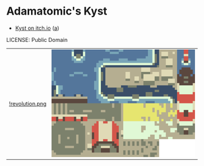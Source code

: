 Adamatomic's Kyst
===

* [Kyst on itch.io](https://adamatomic.itch.io/kyst) ([a](https://web.archive.org/web/20221222072005/https://adamatomic.itch.io/kyst))

LICENSE: Public Domain

| | |
|---|---|
| [!revolution.png](revolution.png) | ![u_revolution_tiles.png](u_revolution_tiles.png) |



